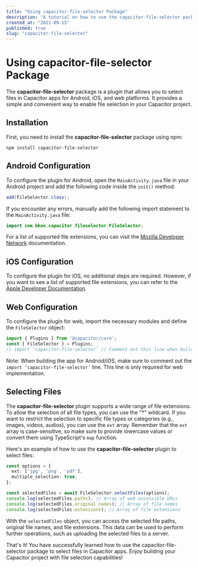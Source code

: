 ```yaml
---
title: "Using capacitor-file-selector Package"
description: "A tutorial on how to use the capacitor-file-selector package to select files in Capacitor apps."
created_at: "2021-09-15"
published: true
slug: "capacitor-file-selector"
---
```


# Using capacitor-file-selector Package

The **capacitor-file-selector** package is a plugin that allows you to select files in Capacitor apps for Android, iOS, and web platforms. It provides a simple and convenient way to enable file selection in your Capacitor project.

## Installation

First, you need to install the **capacitor-file-selector** package using npm:

```shell
npm install capacitor-file-selector
```

## Android Configuration

To configure the plugin for Android, open the `MainActivity.java` file in your Android project and add the following code inside the `init()` method:

```java
add(FileSelector.class);
```

If you encounter any errors, manually add the following import statement to the `MainActivity.java` file:

```java
import com.bkon.capacitor.fileselector.FileSelector;
```

For a list of supported file extensions, you can visit the [Mozilla Developer Network](https://developer.mozilla.org/en-US/docs/Web/HTTP/Basics_of_HTTP/MIME_types/Common_types) documentation.

## iOS Configuration

To configure the plugin for iOS, no additional steps are required. However, if you want to see a list of supported file extensions, you can refer to the [Apple Developer Documentation](https://developer.apple.com/library/archive/documentation/Miscellaneous/Reference/UTIRef/Articles/System-DeclaredUniformTypeIdentifiers.html).

## Web Configuration

To configure the plugin for web, import the necessary modules and define the `FileSelector` object:

```typescript
import { Plugins } from '@capacitor/core';
const { FileSelector } = Plugins;
// import ‘capacitor-file-selector’ // Comment out this line when building android/iOS app
```

Note: When building the app for Android/iOS, make sure to comment out the `import ‘capacitor-file-selector’` line. This line is only required for web implementation.

## Selecting Files

The **capacitor-file-selector** plugin supports a wide range of file extensions. To allow the selection of all file types, you can use the "*" wildcard. If you want to restrict the selection to specific file types or categories (e.g., images, videos, audios), you can use the `ext` array. Remember that the `ext` array is case-sensitive, so make sure to provide lowercase values or convert them using TypeScript's `map` function.

Here's an example of how to use the **capacitor-file-selector** plugin to select files:

```typescript
const options = {
  ext: ['jpg', 'png', 'pdf'],
  multiple_selection: true,
};

const selectedFiles = await FileSelector.selectFiles(options);
console.log(selectedFiles.paths); // Array of web accessible URLs
console.log(selectedFiles.original_names); // Array of file names
console.log(selectedFiles.extensions); // Array of file extensions
```

With the `selectedFiles` object, you can access the selected file paths, original file names, and file extensions. This data can be used to perform further operations, such as uploading the selected files to a server.

That's it! You have successfully learned how to use the capacitor-file-selector package to select files in Capacitor apps. Enjoy building your Capacitor project with file selection capabilities!